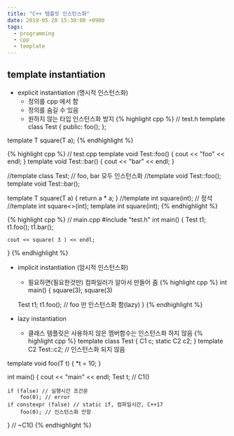 ```yaml
---
title: "C++ 템플릿 인스턴스화"
date: 2019-05-20 15:30:00 +0900
tags:
  - programming
  - cpp
  - template
---
```


template instantiation
---

* explicit instantiation (명시적 인스턴스화)
	* 정의를 cpp 에서 함
	* 정의를 숨길 수 있음
	* 원하지 않는 타입 인스턴스화 방지
{% highlight cpp %}
// test.h
template<typename T>
class Test
{
public:
	foo();
};

template<typename T> T square(T a);
{% endhighlight %}

{% highlight cpp %}
// test.cpp
template <typename T>
void Test<T>::foo()
{
	cout << "foo" << endl;
}
template <typename T>
void Test<T>::bar()
{
	cout << "bar" << endl;
}

//template class Test<int>; // foo, bar 모두 인스턴스화
//template void Test<int>::foo();
template void Test<int>::bar();


template<typename T> T square(T a) { return a * a; }
//template int square<int>(int); // 정석
//template int square<>(int);
template int square(int);
{% endhighlight %}

{% highlight cpp %}
// main.cpp
#include "test.h"
int main()
{
	Test<int> t1;
	t1.foo();
	t1.bar();

	cout << square( 3 ) << endl;
}
{% endhighlight %}

* implicit instantiation (암시적 인스턴스화)
	* 필요하면(필요한것만) 컴파일러가 알아서 만들어 줌
{% highlight cpp %}
int main()
{
	square(3);
	square<int>(3)

	Test<int> t1;
	t1.foo(); // foo 만 인스턴스화 함(lazy)
}
{% endhighlight %}

* lazy instantiation
	* 클래스 템플릿은 사용하지 않은 멤버함수는 인스턴스화 하지 않음
{% highlight cpp %}
template<typename T> class Test
{
    C1 c;
    static C2 c2;
}
template<typename T> C2 Test<T>::c2; // 인스턴스화 되지 않음

template<typename T> void foo(T t) { *t = 10; }

int main()
{
    cout << "main" << endl;
    Test<int> t; // C1()

    if (false) // 실행시간 조건문
        foo(0); // error
    if constexpr (false) // static if, 컴파일시간, C++17
        foo(0); // 인스턴스화 안함

}   // ~C1()
{% endhighlight %}
